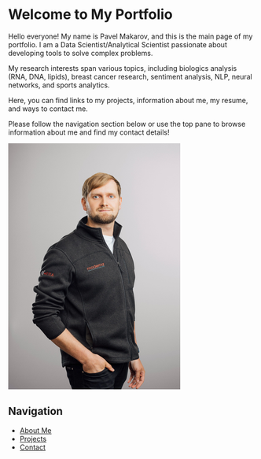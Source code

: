 # Welcome to My Portfolio

Hello everyone! My name is Pavel Makarov, and this is the main page of my portfolio. I am a Data Scientist/Analytical Scientist passionate about developing tools to solve complex problems.

My research interests span various topics, including biologics analysis (RNA, DNA, lipids), breast cancer research, sentiment analysis, NLP, neural networks, and sports analytics.

Here, you can find links to my projects, information about me, my resume, and ways to contact me.

Please follow the navigation section below or use the top pane to browse information about me and find my contact details!



![Cover_Picture](/assets/images/resized_cover.png)



## Navigation

- [About Me](#about)
- [Projects](#projects)
- [Contact](#contact)
